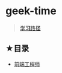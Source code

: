 # geek-time

> [学习路径](https://time.geekbang.org/learning/path)


## ★目录

- [前端工程师](./01/README.md)

